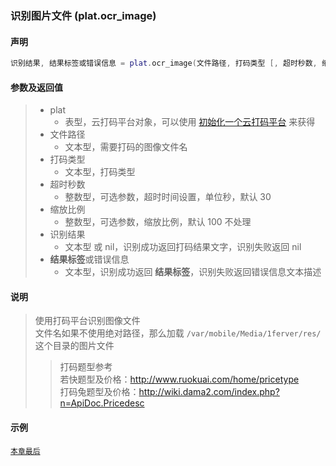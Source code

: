 ### 识别图片文件 \(**plat\.ocr\_image**\)


#### 声明
```lua
识别结果, 结果标签或错误信息 = plat.ocr_image(文件路径, 打码类型 [, 超时秒数, 缩放比例 ])
```


#### 参数及返回值
> - plat
>   - 表型，云打码平台对象，可以使用 [初始化一个云打码平台](/Handbook/cloud_ocr/cloud_ocr.ocr.md) 来获得
> - 文件路径
>   - 文本型，需要打码的图像文件名
> - 打码类型
>   - 文本型，打码类型
> - 超时秒数
>   - 整数型，可选参数，超时时间设置，单位秒，默认 30
> - 缩放比例
>   - 整数型，可选参数，缩放比例，默认 100 不处理
> - 识别结果
>   - 文本型 或 nil，识别成功返回打码结果文字，识别失败返回 nil
> - **结果标签**或错误信息
>   - 文本型，识别成功返回 **结果标签**，识别失败返回错误信息文本描述


#### 说明
> 使用打码平台识别图像文件  
> 文件名如果不使用绝对路径，那么加载 ```/var/mobile/Media/1ferver/res/``` 这个目录的图片文件  
> > 打码题型参考  
> > 若快题型及价格：http://www.ruokuai.com/home/pricetype  
> > 打码兔题型及价格：http://wiki.dama2.com/index.php?n=ApiDoc.Pricedesc  


#### 示例  
[`本章最后`](/Handbook/cloud_ocr/samples.md)  


